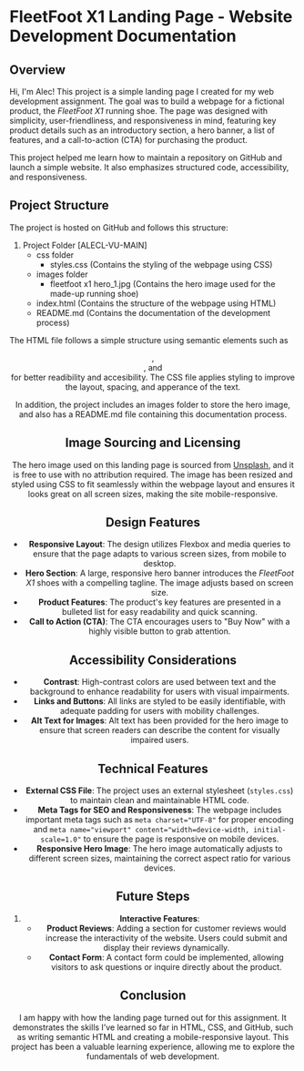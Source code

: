 # FleetFoot X1 Landing Page - Website Development Documentation

## Overview

Hi, I'm Alec! This project is a simple landing page I created for my web development assignment. The goal was to build a webpage for a fictional product, the *FleetFoot X1* running shoe. The page was designed with simplicity, user-friendliness, and responsiveness in mind, featuring key product details such as an introductory section, a hero banner, a list of features, and a call-to-action (CTA) for purchasing the product.

This project helped me learn how to maintain a repository on GitHub and launch a simple website. It also emphasizes structured code, accessibility, and responsiveness.

## Project Structure

The project is hosted on GitHub and follows this structure:

1. Project Folder [ALECL-VU-MAIN]
    - css folder
        - styles.css (Contains the styling of the webpage using CSS)
    - images folder
        - fleetfoot x1 hero_1.jpg (Contains the hero image used for the made-up running shoe)
    - index.html (Contains the structure of the webpage using HTML)
    - README.md (Contains the documentation of the development process)

The HTML file follows a simple structure using semantic elements such as <header>, <section>, and <footer> for better readibility and accesibility. The CSS file applies styling to improve the layout, spacing, and apperance of the text.

In addition, the project includes an images folder to store the hero image, and also has a README.md file containing this documentation process.


## Image Sourcing and Licensing

The hero image used on this landing page is sourced from [Unsplash](https://unsplash.com/), and it is free to use with no attribution required. The image has been resized and styled using CSS to fit seamlessly within the webpage layout and ensures it looks great on all screen sizes, making the site mobile-responsive.

## Design Features

- **Responsive Layout**: The design utilizes Flexbox and media queries to ensure that the page adapts to various screen sizes, from mobile to desktop.
- **Hero Section**: A large, responsive hero banner introduces the *FleetFoot X1* shoes with a compelling tagline. The image adjusts based on screen size.
- **Product Features**: The product's key features are presented in a bulleted list for easy readability and quick scanning.
- **Call to Action (CTA)**: The CTA encourages users to "Buy Now" with a highly visible button to grab attention.

## Accessibility Considerations

- **Contrast**: High-contrast colors are used between text and the background to enhance readability for users with visual impairments.
- **Links and Buttons**: All links are styled to be easily identifiable, with adequate padding for users with mobility challenges.
- **Alt Text for Images**: Alt text has been provided for the hero image to ensure that screen readers can describe the content for visually impaired users.

## Technical Features

- **External CSS File**: The project uses an external stylesheet (`styles.css`) to maintain clean and maintainable HTML code.
- **Meta Tags for SEO and Responsiveness**: The webpage includes important meta tags such as `meta charset="UTF-8"` for proper encoding and `meta name="viewport" content="width=device-width, initial-scale=1.0"` to ensure the page is responsive on mobile devices.
- **Responsive Hero Image**: The hero image automatically adjusts to different screen sizes, maintaining the correct aspect ratio for various devices.

## Future Steps

1. **Interactive Features**:
   - **Product Reviews**: Adding a section for customer reviews would increase the interactivity of the website. Users could submit and display their reviews dynamically.
   - **Contact Form**: A contact form could be implemented, allowing visitors to ask questions or inquire directly about the product.

## Conclusion

I am happy with how the landing page turned out for this assignment. It demonstrates the skills I’ve learned so far in HTML, CSS, and GitHub, such as writing semantic HTML and creating a mobile-responsive layout. This project has been a valuable learning experience, allowing me to explore the fundamentals of web development.


